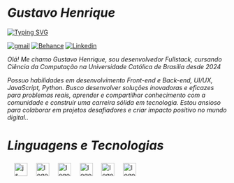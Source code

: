 <h1><i>Gustavo Henrique</i></h1>
<a href="https://git.io/typing-svg"><img src="https://readme-typing-svg.herokuapp.com?font=Fira+Code&size=14&pause=1000&color=000000&width=435&lines=Fullstack+Dev+%26+Designer" alt="Typing SVG" /></a>

[![gmail](https://img.shields.io/badge/Gmail-D14836?style=for-the-badge&logo=gmail&logoColor=white)](gustaavoaraujjo9@gmail.com)
[![Behance](https://img.shields.io/badge/Behance-1769ff?style=for-the-badge&logo=behance&logoColor=white)](https://www.behance.net/Tavinhuu)
[![Linkedin](https://img.shields.io/badge/LinkedIn-0077B5?style=for-the-badge&logo=linkedin&logoColor=white)](https://www.linkedin.com/in/gustavo-henrique-0a737229b/)


<i>Olá! Me chamo Gustavo Henrique, sou desenvolvedor Fullstack, cursando Ciência da Computação na Universidade Católica de Brasília desde 2024

 Possuo habilidades em desenvolvimento Front-end e Back-end, UI/UX, JavaScript, Python. Busco desenvolver soluções inovadoras e eficazes para problemas reais, aprender e compartilhar conhecimento com a comunidade e construir uma carreira sólida em tecnologia. Estou ansioso para colaborar em projetos desafiadores e criar impacto positivo no mundo digital..</i>

<h1><i>Linguagens e Tecnologias</i></h1>

###

<div align="left">
  <img width="12" />
  <img src="https://skillicons.dev/icons?i=js" height="30" alt="js logo"  />
  <img width="12" />
  <img src="https://skillicons.dev/icons?i=html" height="30" alt="logo"  />
  <img width="12" />
  <img src="https://skillicons.dev/icons?i=css" height="30" alt="logo"  />
  <img width="12" />
  <img src="https://skillicons.dev/icons?i=py" height="30" alt="logo"  />
  <img width="12" />
  <img src="https://skillicons.dev/icons?i=c" height="30" alt="logo"  />
  <img width="12" />
  <img src="https://skillicons.dev/icons?i=java" height="30" alt="logo"  />
</div>

###

###

<br clear="both">

###
